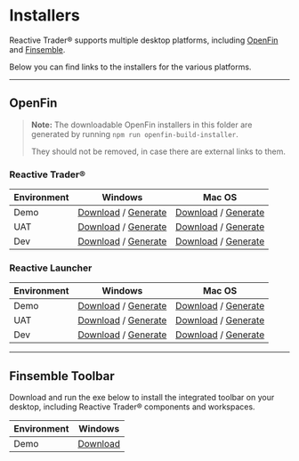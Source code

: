 # Installers

Reactive Trader® supports multiple desktop platforms, including [OpenFin] and [Finsemble].

Below you can find links to the installers for the various platforms.

[openfin]: https://openfin.co
[finsemble]: https://cosaic.io/finsemble/

---

## OpenFin

> **Note:** The downloadable OpenFin installers in this folder are generated by running `npm run openfin-build-installer`.
>
> They should not be removed, in case there are external links to them.

### Reactive Trader®

| Environment | Windows                                                                   | Mac OS                                                                    |
| ----------- | ------------------------------------------------------------------------- | ------------------------------------------------------------------------- |
| Demo        | [Download](./Reactive-Trader-Demo.exe?raw=true) / [Generate][rt-demo-win] | [Download](./Reactive-Trader-Demo.dmg?raw=true) / [Generate][rt-demo-mac] |
| UAT         | [Download](./Reactive-Trader-UAT.exe?raw=true) / [Generate][rt-uat-win]   | [Download](./Reactive-Trader-UAT.dmg?raw=true) / [Generate][rt-uat-mac]   |
| Dev         | [Download](./Reactive-Trader-Dev.exe?raw=true) / [Generate][rt-dev-win]   | [Download](./Reactive-Trader-Dev.dmg?raw=true) / [Generate][rt-dev-mac]   |

[rt-demo-win]: https://install.openfin.co/download/?fileName=Reactive-Trader-Demo&config=https://classic.reactivetrader.com/openfin/app.json&unzipped=true
[rt-uat-win]: https://install.openfin.co/download/?fileName=Reactive-Trader-UAT&config=https://uat.classic.lb.adaptivecluster.com/openfin/app.json&unzipped=true
[rt-dev-win]: https://install.openfin.co/download/?fileName=Reactive-Trader-Dev&config=https://dev.classic.lb.adaptivecluster.com/openfin/app.json&unzipped=true
[rt-demo-mac]: https://install.openfin.co/download/?os=osx&fileName=Reactive-Trader-Demo&config=https://classic.reactivetrader.com/openfin/app.json&internal=true&iconFile=https://classic.reactivetrader.com/static/media/adaptive-icon-256x256.png&appName=Reactive%20Trader™
[rt-uat-mac]: https://install.openfin.co/download/?os=osx&fileName=Reactive-Trader-UAT&config=https://uat.classic.lb.adaptivecluster.com/openfin/app.json&internal=true&iconFile=https://uat.classic.lb.adaptivecluster.com/static/media/adaptive-icon-256x256.png&appName=Reactive%20Trader™%20(UAT)
[rt-dev-mac]: https://install.openfin.co/download/?os=osx&fileName=Reactive-Trader-Dev&config=https://dev.classic.lb.adaptivecluster.com/openfin/app.json&internal=true&iconFile=https://dev.classic.lb.adaptivecluster.com/static/media/adaptive-icon-256x256.png&appName=Reactive%20Trader™%20(DEV)

### Reactive Launcher

| Environment | Windows                                                                     | Mac OS                                                                      |
| ----------- | --------------------------------------------------------------------------- | --------------------------------------------------------------------------- |
| Demo        | [Download](./Reactive-Launcher-Demo.exe?raw=true) / [Generate][rl-demo-win] | [Download](./Reactive-Launcher-Demo.dmg?raw=true) / [Generate][rl-demo-mac] |
| UAT         | [Download](./Reactive-Launcher-UAT.exe?raw=true) / [Generate][rl-uat-win]   | [Download](./Reactive-Launcher-UAT.dmg?raw=true) / [Generate][rl-uat-mac]   |
| Dev         | [Download](./Reactive-Launcher-Dev.exe?raw=true) / [Generate][rl-dev-win]   | [Download](./Reactive-Launcher-Dev.dmg?raw=true) / [Generate][rl-dev-mac]   |

[rl-demo-win]: https://install.openfin.co/download/?fileName=Reactive-Launcher-Demo&config=https://classic.reactivetrader.com/openfin/launcher.json&unzipped=true
[rl-uat-win]: https://install.openfin.co/download/?fileName=Reactive-Launcher-UAT&config=https://uat.classic.lb.adaptivecluster.com/openfin/launcher.json&unzipped=true
[rl-dev-win]: https://install.openfin.co/download/?fileName=Reactive-Launcher-Dev&config=https://dev.classic.lb.adaptivecluster.com/openfin/launcher.json&unzipped=true
[rl-demo-mac]: https://install.openfin.co/download/?os=osx&fileName=Reactive-Launcher-Demo&config=https://classic.reactivetrader.com/openfin/launcher.json&internal=true&iconFile=https://classic.reactivetrader.com/static/media/reactive-trader-icon-256x256.png&appName=Reactive%20Launcher
[rl-uat-mac]: https://install.openfin.co/download/?os=osx&fileName=Reactive-Launcher-UAT&config=https://uat.classic.lb.adaptivecluster.com/openfin/launcher.json&internal=true&iconFile=https://uat.classic.lb.adaptivecluster.com/static/media/reactive-trader-icon-256x256.png&appName=Reactive%20Launcher%20(UAT)
[rl-dev-mac]: https://install.openfin.co/download/?os=osx&fileName=Reactive-Launcher-Dev&config=https://dev.classic.lb.adaptivecluster.com/openfin/launcher.json&internal=true&iconFile=https://dev.classic.lb.adaptivecluster.com/static/media/reactive-trader-icon-256x256.png&appName=Reactive%20Launcher%20(DEV)

---

## Finsemble Toolbar

Download and run the exe below to install the integrated toolbar on your desktop, including Reactive Trader® components and workspaces.

| Environment | Windows                  |
| ----------- | ------------------------ |
| Demo        | [Download][fsbl-win-exe] |

[fsbl-win-exe]: https://storage.googleapis.com/reactive-trader-finsemble/pkg/ReactiveTraderFinsemble.exe
